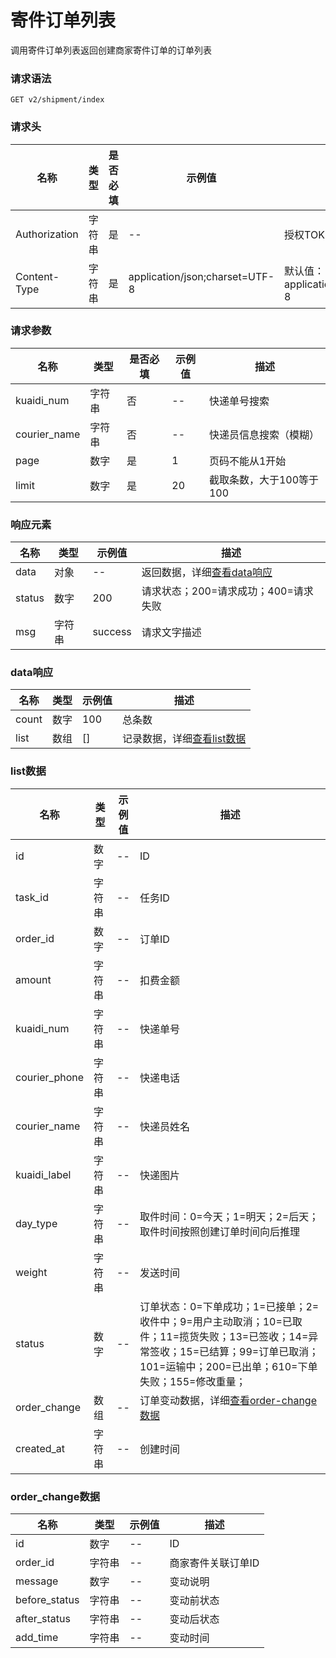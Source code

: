# 寄件订单列表

调用寄件订单列表返回创建商家寄件订单的订单列表

### 请求语法

```
GET v2/shipment/index
```

### 请求头

| 名称 | 类型|是否必填 |示例值| 描述|
|---|---|---|---|---|
| Authorization | 字符串|是|--| 授权TOKEN |
| Content-Type | 字符串|是|application/json;charset=UTF-8| 默认值：application/json;charset=UTF-8 |

### 请求参数

| 名称 | 类型|是否必填 |示例值| 描述|
|---|---|---|---|---|
| kuaidi_num | 字符串|否|--| 快递单号搜索 |
| courier_name | 字符串|否|--| 快递员信息搜索（模糊） |
| page | 数字|是|1| 页码不能从1开始 |
| limit | 数字|是|20| 截取条数，大于100等于100 |

### 响应元素

| 名称 | 类型 |示例值| 描述|
|---|---|---|---| 
| data | 对象|--| 返回数据，详细[查看data响应](#data) |
| status | 数字|200| 请求状态；200=请求成功；400=请求失败 |
| msg | 字符串|success| 请求文字描述 |

### <a id='data'>data响应</a>

| 名称 | 类型 |示例值| 描述|
|---|---|---|---| 
| count | 数字|100| 总条数 |
| list | 数组|[]| 记录数据，详细[查看list数据](#data-list) |

### <a id='data-list'>list数据</a>

| 名称 | 类型 |示例值| 描述|
|---|---|---|---| 
| id | 数字|--| ID |
| task_id | 字符串|--| 任务ID |
| order_id | 数字|--| 订单ID|
| amount | 字符串|--| 扣费金额 |
| kuaidi_num | 字符串|--| 快递单号 |
| courier_phone | 字符串|--| 快递电话 |
| courier_name | 字符串|--| 快递员姓名 |
| kuaidi_label | 字符串|--| 快递图片 |
| day_type | 字符串|--| 取件时间：0=今天；1=明天；2=后天；取件时间按照创建订单时间向后推理 |
| weight | 字符串|--| 发送时间 |
| status | 数字|--| 订单状态：0=下单成功；1=已接单；2=收件中；9=用户主动取消；10=已取件；11=揽货失败；13=已签收；14=异常签收；15=已结算；99=订单已取消；101=运输中；200=已出单；610=下单失败；155=修改重量； |
| order_change | 数组|--| 订单变动数据，详细[查看order-change数据](#order-change) |
| created_at | 字符串|--| 创建时间 |

### <a id='order-change'>order_change数据</a>

| 名称 | 类型 |示例值| 描述|
|---|---|---|---| 
| id | 数字|--| ID |
| order_id | 字符串|--| 商家寄件关联订单ID |
| message | 数字|--| 变动说明|
| before_status | 字符串|--| 变动前状态 |
| after_status | 字符串|--| 变动后状态 |
| add_time | 字符串|--| 变动时间 |

